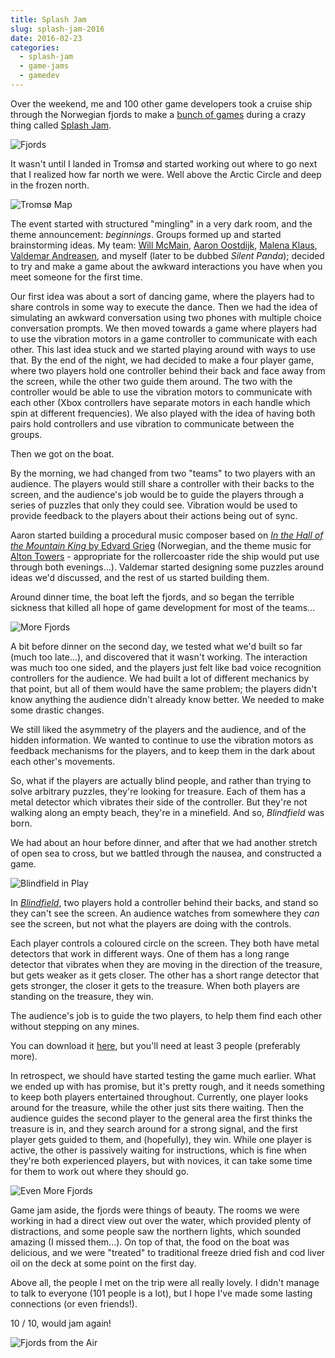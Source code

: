 ```yaml
---
title: Splash Jam
slug: splash-jam-2016
date: 2016-02-23
categories:
  - splash-jam
  - game-jams
  - gamedev
---
```


Over the weekend, me and 100 other game developers took a cruise ship through
the Norwegian fjords to make a [bunch of games](https://itch.io/jam/splash16)
during a crazy thing called [Splash Jam](http://www.splash-jam.com/).

![Fjords](/assets/blog/splash-jam-2016/fjords.jpg)

It wasn't until I landed in Tromsø and started working out where to go next that
I realized how far north we were. Well above the Arctic Circle and deep in the
frozen north.

![Tromsø Map](/assets/blog/splash-jam-2016/tromso-map.png)

The event started with structured "mingling" in a very dark room, and the theme
announcement: _beginnings_. Groups formed up and started brainstorming ideas. My
team: [Will McMain](https://twitter.com/WillR1ker),
[Aaron Oostdijk](https://twitter.com/aaronvark),
[Malena Klaus](https://twitter.com/dasmalle),
[Valdemar Andreasen](https://twitter.com/fauxvaldemar), and myself (later to be
dubbed _Silent Panda_); decided to try and make a game about the awkward
interactions you have when you meet someone for the first time.

Our first idea was about a sort of dancing game, where the players had to share
controls in some way to execute the dance. Then we had the idea of simulating an
awkward conversation using two phones with multiple choice conversation prompts.
We then moved towards a game where players had to use the vibration motors in a
game controller to communicate with each other. This last idea stuck and we
started playing around with ways to use that. By the end of the night, we had
decided to make a four player game, where two players hold one controller behind
their back and face away from the screen, while the other two guide them around.
The two with the controller would be able to use the vibration motors to
communicate with each other (Xbox controllers have separate motors in each
handle which spin at different frequencies). We also played with the idea of
having both pairs hold controllers and use vibration to communicate between the
groups.

Then we got on the boat.

By the morning, we had changed from two "teams" to two players with an audience.
The players would still share a controller with their backs to the screen, and
the audience's job would be to guide the players through a series of puzzles
that only they could see. Vibration would be used to provide feedback to the
players about their actions being out of sync.

Aaron started building a procedural music composer based on
[_In the Hall of the Mountain King_ by Edvard Grieg](https://www.youtube.com/watch?v=r__Dk4oWGJQ)
(Norwegian, and the theme music for
[Alton Towers](https://www.altontowers.com/) - appropriate for the rollercoaster
ride the ship would put use through both evenings...). Valdemar started
designing some puzzles around ideas we'd discussed, and the rest of us started
building them.

Around dinner time, the boat left the fjords, and so began the terrible sickness
that killed all hope of game development for most of the teams...

![More Fjords](/assets/blog/splash-jam-2016/more-fjords.jpg)

A bit before dinner on the second day, we tested what we'd built so far (much
too late...), and discovered that it wasn't working. The interaction was much
too one sided, and the players just felt like bad voice recognition controllers
for the audience. We had built a lot of different mechanics by that point, but
all of them would have the same problem; the players didn't know anything the
audience didn't already know better. We needed to make some drastic changes.

We still liked the asymmetry of the players and the audience, and of the hidden
information. We wanted to continue to use the vibration motors as feedback
mechanisms for the players, and to keep them in the dark about each other's
movements.

So, what if the players are actually blind people, and rather than trying to
solve arbitrary puzzles, they're looking for treasure. Each of them has a metal
detector which vibrates their side of the controller. But they're not walking
along an empty beach, they're in a minefield. And so, _Blindfield_ was born.

We had about an hour before dinner, and after that we had another stretch of
open sea to cross, but we battled through the nausea, and constructed a game.

![Blindfield in Play](/assets/blog/splash-jam-2016/blindfield-in-play.jpg)

In [_Blindfield_](/games/blindfield), two players hold a controller behind their
backs, and stand so they can't see the screen. An audience watches from
somewhere they _can_ see the screen, but not what the players are doing with the
controls.

Each player controls a coloured circle on the screen. They both have metal
detectors that work in different ways. One of them has a long range detector
that vibrates when they are moving in the direction of the treasure, but gets
weaker as it gets closer. The other has a short range detector that gets
stronger, the closer it gets to the treasure. When both players are standing on
the treasure, they win.

The audience's job is to guide the two players, to help them find each other
without stepping on any mines.

You can download it [here](https://silentpanda.itch.io/blindfield), but you'll
need at least 3 people (preferably more).

In retrospect, we should have started testing the game much earlier. What we
ended up with has promise, but it's pretty rough, and it needs something to keep
both players entertained throughout. Currently, one player looks around for the
treasure, while the other just sits there waiting. Then the audience guides the
second player to the general area the first thinks the treasure is in, and they
search around for a strong signal, and the first player gets guided to them, and
(hopefully), they win. While one player is active, the other is passively
waiting for instructions, which is fine when they're both experienced players,
but with novices, it can take some time for them to work out where they should
go.

![Even More Fjords](/assets/blog/splash-jam-2016/even-more-fjords.jpg)

Game jam aside, the fjords were things of beauty. The rooms we were working in
had a direct view out over the water, which provided plenty of distractions, and
some people saw the northern lights, which sounded amazing (I missed them...).
On top of that, the food on the boat was delicious, and we were "treated" to
traditional freeze dried fish and cod liver oil on the deck at some point on the
first day.

Above all, the people I met on the trip were all really lovely. I didn't manage
to talk to everyone (101 people is a lot), but I hope I've made some lasting
connections (or even friends!).

10 / 10, would jam again!

![Fjords from the Air](/assets/blog/splash-jam-2016/fjords-from-the-air.jpg)
